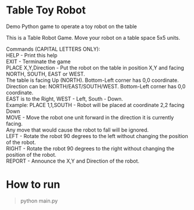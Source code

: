 # Table Toy Robot
Demo Python game to operate a toy robot on the table

This is a Table Robot Game. Move your robot on a table space 5x5 units.

Commands (CAPITAL LETTERS ONLY):  
 	HELP - Print this help  
 	EXIT - Terminate the game  
	PLACE X,Y,Direction - Put the robot on the table in position X,Y and facing NORTH, SOUTH, EAST or WEST.  
		The table is facing Up (NORTH). Bottom-Left corner has 0,0 coordinate.  
		Direction can be: NORTH/EAST/SOUTH/WEST. Bottom-Left corner has 0,0 coordinate.  
		EAST is to the Right, WEST - Left, South - Down.  		
		Example: PLACE 1,1,SOUTH - Robot will be placed at coordinate 2,2 facing Down  
	MOVE - Move the robot one unit forward in the direction it is currently facing.  
		Any move that would cause the robot to fall will be ignored.  
	LEFT - Rotate the robot 90 degrees to the left without changing the position of the robot.  
	RIGHT - Rotate the robot 90 degrees to the right without changing the position of the robot.  
	REPORT - Announce the X,Y and Direction of the robot.  
	
	
# How to run
>python main.py
